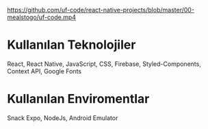 
https://github.com/uf-code/react-native-projects/blob/master/00-mealstogo/uf-code.mp4

# Kullanılan Teknolojiler
React, React Native, JavaScript, CSS, Firebase, Styled-Components, Context API, Google Fonts

# Kullanılan Enviromentlar
Snack Expo, NodeJs, Android Emulator
